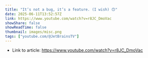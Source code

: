 ```yaml
---
title: "It’s not a bug, it’s a feature. (I wish) 🙃"
date: 2025-06-11T13:52:57Z
link: https://www.youtube.com/watch?v=r8JC_DmoVac
showShare: false
showReadTime: false
thumbnail: images/misc.png
tags: ["youtube.com/@JetBrainsTV"]
---
```



- Link to article: https://www.youtube.com/watch?v=r8JC_DmoVac
